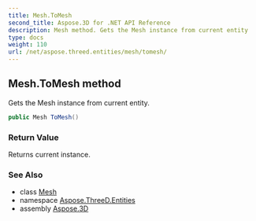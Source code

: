 ```yaml
---
title: Mesh.ToMesh
second_title: Aspose.3D for .NET API Reference
description: Mesh method. Gets the Mesh instance from current entity
type: docs
weight: 110
url: /net/aspose.threed.entities/mesh/tomesh/
---
```

## Mesh.ToMesh method

Gets the Mesh instance from current entity.

```csharp
public Mesh ToMesh()
```

### Return Value

Returns current instance.

### See Also

* class [Mesh](../)
* namespace [Aspose.ThreeD.Entities](../../mesh/)
* assembly [Aspose.3D](../../../)


